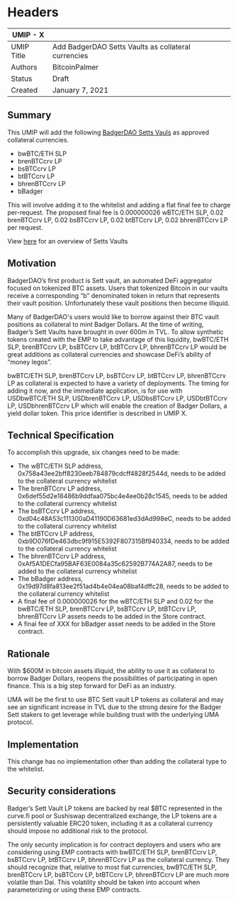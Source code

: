 # Headers

| UMIP - X |                                     |
| ---------- | ----------------------------------- |
| UMIP Title | Add BadgerDAO Setts Vaults as collateral currencies |
| Authors    | BitcoinPalmer  |
| Status     | Draft                               |
| Created    | January 7, 2021                    |

## Summary


This UMIP will add the following [BadgerDAO Setts Vauls](https://badger.finance/) as approved collateral currencies.
- bwBTC/ETH SLP
- brenBTCcrv LP
- bsBTCcrv LP
- btBTCcrv LP
- bhrenBTCcrv LP 
- bBadger

 This will involve adding it to the whitelist and adding a flat final fee to charge per-request. The proposed final fee is 0.000000026 wBTC/ETH SLP, 0.02 brenBTCcrv LP,  0.02 bsBTCcrv LP, 0.02 btBTCcrv LP, 0.02 bhrenBTCcrv LP per request.

View [here](https://badgerdao.medium.com/sett-vault-user-guide-9040b2f4b7a4) for an overview of Setts Vaults

## Motivation

BadgerDAO’s first product is Sett vault, an automated DeFi aggregator focused on tokenized BTC assets. Users that tokenized Bitcoin in our vaults receive a corresponding “b” denominated token in return that represents their vault position. Unfortunately these vault positions then become illiquid. 

Many of BadgerDAO's users would like to borrow against their BTC vault positions as collateral to mint Badger Dollars. At the time of writing, Badger’s Sett Vaults have brought in over 600m in TVL. To allow synthetic tokens created with the EMP to take advantage of this liquidity,  bwBTC/ETH SLP, brenBTCcrv LP, bsBTCcrv LP, btBTCcrv LP, bhrenBTCcrv LP would be great additions as collateral currencies and showcase DeFi’s ability of “money legos”.

bwBTC/ETH SLP, brenBTCcrv LP, bsBTCcrv LP, btBTCcrv LP, bhrenBTCcrv LP as collateral is expected to have a variety of deployments. The timing for adding it now, and the immediate application, is for use with USDbwBTC/ETH SLP, USDbrenBTCcrv LP, USDbsBTCcrv LP, USDbtBTCcrv LP, USDbhrenBTCcrv LP  which will enable the creation of Badger Dollars, a yield dollar token. This price identifier is described in UMIP X.

## Technical Specification

To accomplish this upgrade, six changes need to be made:

- The wBTC/ETH SLP address, 0x758a43ee2bff8230eeb784879cdcff4828f2544d, needs to be added to the collateral currency whitelist 
- The brenBTCcrv LP address, 0x6def55d2e18486b9ddfaa075bc4e4ee0b28c1545, needs to be added to the collateral currency whitelist 
- The bsBTCcrv LP address, 0xd04c48A53c111300aD41190D63681ed3dAd998eC, needs to be added to the collateral currency whitelist 
- The btBTCcrv LP address, 0xb9D076fDe463dbc9f915E5392F807315Bf940334, needs to be added to the collateral currency whitelist 
- The bhrenBTCcrv LP address, 0xAf5A1DECfa95BAF63E0084a35c62592B774A2A87, needs to be added to the collateral currency whitelist 
- The bBadger address, 0x19d97d8fa813ee2f51ad4b4e04ea08baf4dffc28, needs to be added to the collateral currency whitelist 
- A final fee of 0.000000026 for the wBTC/ETH SLP and 0.02 for the bwBTC/ETH SLP, brenBTCcrv LP, bsBTCcrv LP, btBTCcrv LP, bhrenBTCcrv LP assets needs to be added in the Store contract.
- A final fee of XXX for bBadger asset needs to be added in the Store contract.



## Rationale

With $600M in bitcoin assets illiquid, the ability to use it as collateral to borrow Badger Dollars, reopens the possibilities of participating in open finance. This is a big step forward for DeFi as an industry. 

UMA will be the first to use BTC Sett vault LP tokens as collateral and may see an significant increase in TVL due to the strong desire for the Badger Sett stakers to get leverage while building trust with the underlying UMA protocol. 


## Implementation

This change has no implementation other than adding the collateral type to the whitelist.

## Security considerations

Badger’s Sett Vault LP tokens are backed by real $BTC represented in the curve.fi pool or Sushiswap decentralized exchange, the LP tokens are a persistently valuable ERC20 token, including it as a collateral currency should impose no additional risk to the protocol.

The only security implication is for contract deployers and users who are considering using EMP contracts with bwBTC/ETH SLP, brenBTCcrv LP, bsBTCcrv LP, btBTCcrv LP, bhrenBTCcrv LP as the collateral currency. They should recognize that, relative to most fiat currencies, bwBTC/ETH SLP, brenBTCcrv LP, bsBTCcrv LP, btBTCcrv LP, bhrenBTCcrv LP are much more volatile than Dai. This volatility should be taken into account when parameterizing or using these EMP contracts.
